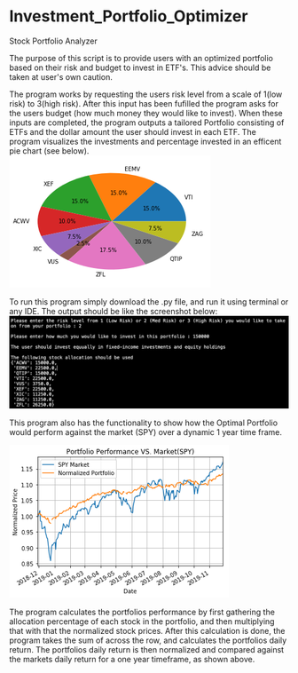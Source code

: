 # Investment_Portfolio_Optimizer
Stock Portfolio Analyzer

The purpose of this script is to provide users with an optimized portfolio based on their risk and budget to invest in ETF's. This advice should be taken at user's own caution.

The program works by requesting the users risk level from a scale of 1(low risk) to 3(high risk). After this input has been fufilled the program asks for the users budget (how much money they would like to invest). When these inputs are completed, the program outputs a tailored Portfolio consisting of ETFs and the dollar amount the user should invest in each ETF. The program visualizes the investments and percentage invested in an efficent pie chart (see below).
![alt text](https://github.com/akalia25/Investment_Portfolio_Optimizer/blob/master/screenshots/Portfolio_breakdown.png)


To run this program simply download the .py file, and run it using terminal or any IDE.
The output should be like the screenshot below: 
![alt text](https://github.com/akalia25/Investment_Portfolio_Optimizer/blob/master/screenshots/Sample_Test.png)


This program also has the functionality to show how the Optimal Portfolio would perform against the market (SPY) over a dynamic 1 year time frame. 

![alt text](https://github.com/akalia25/Investment_Portfolio_Optimizer/blob/master/screenshots/PortfolioVisualization.png)

The program calculates the portfolios performance by first gathering the allocation percentage of each stock in the portfolio, and then multiplying that with that the normalized stock prices. After this calculation is done, the program takes the sum of across the row, and calculates the portfolios daily return. The portfolios daily return is then normalized and compared against the markets daily return for a one year timeframe, as shown above. 


